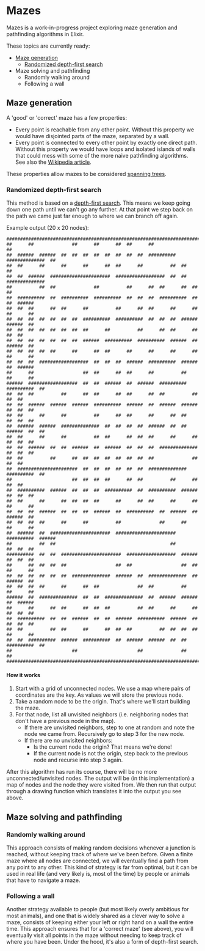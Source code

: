 # Mazes

Mazes is a work-in-progress project exploring maze generation and pathfinding algorithms in Elixir.

These topics are currently ready:

- [Maze generation](https://github.com/andreasduerloo/Mazes#maze-generation)
  - [Randomized depth-first search](https://github.com/andreasduerloo/Mazes#randomized-depth-first-search)
- Maze solving and pathfinding
  - Randomly walking around
  - Following a wall

## Maze generation

A 'good' or 'correct' maze has a few properties:
- Every point is reachable from any other point. Without this property we would have disjointed parts of the maze, separated by a wall.
- Every point is connected to every other point by exactly one direct path. Without this property we would have loops and isolated islands of walls that could mess with some of the more naive pathfinding algorithms.
See also the [Wikipedia article](https://en.wikipedia.org/wiki/Maze_generation_algorithm).

These properties allow mazes to be considered [spanning trees](https://en.wikipedia.org/wiki/Spanning_tree).

### Randomized depth-first search

This method is based on a [depth-first search](https://en.wikipedia.org/wiki/Depth-first_search). This means we keep going down one path until we can't go any further. At that point we step back on the path we came just far enough to where we can branch off again.

Example output (20 x 20 nodes):

```
##################################################################################
##      ##              ##      ##      ##  ##      ##                          ##
##  ######  ######  ##  ##  ##  ##  ##  ##  ##  ##  ##########  ##############  ##
##  ##      ##      ##      ##      ##  ##      ##          ##  ##              ##
##  ##  ######  ######################  ##################  ##  ##  ##############
##          ##  ##              ##          ##      ##  ##      ##  ##          ##
##  ##########  ##  ##########  ##########  ##  ##  ##  ##########  ##  ##  ######
##  ##  ##      ##  ##      ##          ##      ##  ##      ##      ##  ##      ##
##  ##  ##  ##  ##  ##  ##  ##########  ##########  ##  ##  ##  ######  ######  ##
##  ##  ##  ##  ##  ##  ##  ##      ##          ##      ##  ##      ##      ##  ##
##  ##  ##  ##  ##  ##  ##  ######  ##########  ##########  ######  ##  ######  ##
##  ##  ##  ##  ##      ##      ##  ##      ##      ##      ##      ##  ##      ##
##  ##  ##  ##################  ##  ##  ##  ######  ##########  ######  ##  ######
##      ##                  ##  ##      ##  ##      ##          ##      ##      ##
######  ##################  ##  ##  ######  ##  ######  ##########  ##########  ##
##  ##  ##          ##      ##  ##      ##  ##      ##  ##          ##      ##  ##
##  ##  ######  ######  ######  ##########  ######  ##  ######  ######  ##  ##  ##
##  ##      ##      ##          ##      ##  ##      ##      ##  ##      ##  ##  ##
##  ######  ######  ##############  ##  ##  ##  ##  ######  ##  ##  ######  ##  ##
##  ##      ##      ##          ##  ##      ##  ##  ##      ##      ##  ##  ##  ##
##  ##  ######  ##  ##  ######  ##  ######  ##  ##  ##  ##############  ##  ##  ##
##  ##          ##      ##  ##  ##  ##  ##  ##  ##  ##              ##      ##  ##
##  ######################  ##  ##  ##  ##  ##  ##  ##############  ##########  ##
##                      ##  ##  ##  ##      ##  ##          ##      ##      ##  ##
##  ##########  ######  ##  ##  ##  ##########  ##  ##########  ######  ##  ##  ##
##  ##      ##      ##  ##  ##  ##      ##      ##  ##      ##      ##  ##      ##
##  ##  ##  ######  ##  ##  ##  ######  ##  ##########  ##  ######  ##  ######  ##
##  ##  ##  ##      ##      ##          ##              ##      ##      ##      ##
##  ######  ##  ######################  ######################  ##########  ######
##          ##  ##                                          ##          ##  ##  ##
##########  ##  ##  ######################  ##################  ######  ##  ##  ##
##      ##  ##  ##  ##                  ##  ##                  ##  ##  ##      ##
##  ##  ##  ##  ##  ##  ##############  ######  ##  ##############  ##  ######  ##
##  ##  ##  ##      ##      ##  ##              ##  ##          ##      ##      ##
######  ##  ##############  ##  ##  ##############  ##  ######  ######  ##  ######
##      ##      ##  ##      ##  ##  ##          ##  ##      ##      ##  ##  ##  ##
##  ##########  ##  ##  ######  ##  ##  ######  ##########  ######  ##  ##  ##  ##
##  ##          ##  ##      ##      ##  ##  ##          ##  ##  ##  ##  ##      ##
##  ##  ##########  ######  ##########  ##  ######  ######  ##  ##  ##########  ##
##                      ##                      ##              ##              ##
##################################################################################
```
 #### How it works

 1. Start with a grid of unconnected nodes. We use a map where pairs of coordinates are the key. As values we will store the previous node.
 2. Take a random node to be the origin. That's where we'll start building the maze.
 3. For that node, list all unvisited neighbors (i.e. neighboring nodes that don't have a previous node in the map).
    - If there are unvisited neighbors, step to one at random and note the node we came from. Recursively go to step 3 for the new node.
    - If there are no unvisited neighbors: 
      - Is the current node the origin? That means we're done!
      - If the current node is not the origin, step back to the previous node and recurse into step 3 again.

After this algorithm has run its course, there will be no more unconnected/unvisited nodes. The output will be (in this implementation) a map of nodes and the node they were visited from. We then run that output through a drawing function which translates it into the output you see above.

## Maze solving and pathfinding

### Randomly walking around

This approach consists of making random decisions whenever a junction is reached, without keeping track of where we've been before. Given a finite maze where all nodes are connected, we will eventually find a path from any point to any other. This kind of strategy is far from optimal, but it can be used in real life (and very likely is, most of the time) by people or animals that have to navigate a maze.

### Following a wall

Another strategy available to people (but most likely overly ambitious for most animals), and one that is widely shared as a clever way to solve a maze, consists of keeping either your left or right hand on a wall the entire time. This approach ensures that for a 'correct maze' (see above), you will eventually visit all points in the maze without needing to keep track of where you have been. Under the hood, it's also a form of depth-first search.